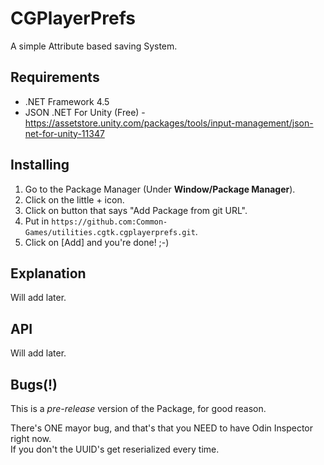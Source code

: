 # CGPlayerPrefs
A simple Attribute based saving System.

## Requirements
- .NET Framework 4.5
- JSON .NET For Unity (Free) - https://assetstore.unity.com/packages/tools/input-management/json-net-for-unity-11347

## Installing
1. Go to the Package Manager (Under **Window/Package Manager**). 
2. Click on the little + icon.
3. Click on button that says "Add Package from git URL".
4. Put in `https://github.com:Common-Games/utilities.cgtk.cgplayerprefs.git`.
5. Click on [Add] and you're done! ;-)

## Explanation
Will add later.

## API
Will add later.

## Bugs(!)
This is a *pre-release* version of the Package, for good reason.

There's ONE mayor bug, and that's that you NEED to have Odin Inspector right now. <br/>
If you don't the UUID's get reserialized every time. 